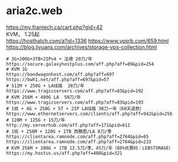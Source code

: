 # aria2c.web


https://my.frantech.ca/cart.php?gid=42    
KVM， 1.25起  
https://hosthatch.com/a?id=1336
https://www.vpsrb.com/659.html    
https://blog.liyuans.com/archives/storage-vps-collection.html      

```
# 3G+200G+3TB+2IPv4 + 法德 20刀/年   
https://secure.galaxyhostplus.com/aff.php?aff=89&pid=254    
# KVM 1G    
https://bandwagonhost.com/aff.php?aff=697    
https://bwh1.net/aff.php?aff=697&pid=57    
# 512M + 250G + LA线路  20刀/年    
https://www.tragicservers.com/aff.php?aff=83&pid=192    
# KVM 256M + 400G LA  50刀/年    
https://www.tragicservers.com/aff.php?aff=83&pid=193    
# 1核 + 4G + 250G + 5T + 2IP LA线路 30刀一年（60天退款）    
https://www.ethernetservers.com/clients/aff.php?aff=942&pid=256   
# 128M + 125G + 15刀/年    
http://my.serverhub.com/aff.php?aff=171&pid=611    
# 1核 + 256M + 120G + 1TB 西雅图/LA 8刀/季    
https://clientarea.ramnode.com/aff.php?aff=2764&pid=65   
https://clientarea.ramnode.com/aff.php?aff=2764&pid=233   
# KVM 256M + 200G + 1TB 12.5刀/季，45刀/年（80%优惠码：LEBSTORAGE）   
https://my.hostus.us/aff.php?aff=408&pid=321   
```
